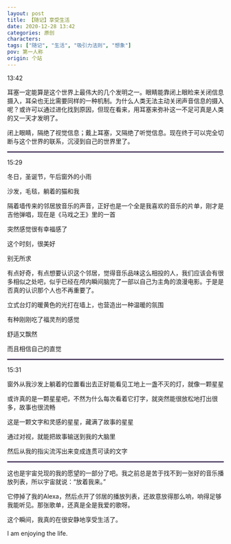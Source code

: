 ```yaml
---
layout: post
title: 【随记】享受生活
date: 2020-12-28 13:42
categories: 原创
characters: 
tags: ["随记", "生活", "吸引力法则", "想象"]
pov: 第一人称
origin: 个站
---
```


13:42

耳塞一定能算是这个世界上最伟大的几个发明之一。眼睛能靠闭上眼睑来关闭信息摄入，耳朵也无比需要同样的一种机制。为什么人类无法主动关闭声音信息的摄入呢？或许可以通过进化找到原因，但现在看来，用耳塞来弥补这一不足可真是人类的又一天才发明了。

闭上眼睛，隔绝了视觉信息；戴上耳塞，又隔绝了听觉信息。现在终于可以完全切断与这个世界的联系，沉浸到自己的世界里了。

<hr style="border: 1.5px solid; color: #36165a; opacity: 0.8;">

15:29

冬日，圣诞节，午后窗外的小雨

沙发，毛毯，躺着的猫和我

隔着墙传来的邻居放音乐的声音，正好也是一个全是我喜欢的音乐的片单，刚才是吉他弹唱，现在是《马戏之王》里的一首

突然感觉很有幸福感了

这个时刻，很美好

别无所求

有点好奇，有点想要认识这个邻居，觉得音乐品味这么相投的人，我们应该会有很多相似之处吧，似乎已经在颅内瞬间脑完了一部以自己为主角的浪漫电影。于是是否真的认识那个人也不再重要了。

立式台灯的暖黄色的光打在墙上，也营造出一种温暖的氛围

有种刚刚吃了福灵剂的感觉

舒适又飘然

而且相信自己的直觉

<hr style="border: 1.5px solid; color: #36165a; opacity: 0.8;">

15:31

窗外从我沙发上躺着的位置看出去正好能看见工地上一盏不灭的灯，就像一颗星星

或许真的是一颗星星吧，不然为什么每次看着它打字，就突然能很放松地打出很多，故事也很流畅

这是一颗文字和灵感的星星，藏满了故事的星星

通过对视，就能把故事输送到我的大脑里

然后从我的指尖流泻出来变成连贯可读的文字

<hr style="border: 1.5px solid; color: #36165a; opacity: 0.8;">

这也是宇宙兑现的我的愿望的一部分了吧。我之前总是苦于找不到一张好的音乐播放列表，所以宇宙就说：“放着我来。”

它停掉了我的Alexa，然后点开了邻居的播放列表，还故意放得那么响，响得足够我能听见。那张歌单，还真是全是我爱的歌呀。

这个瞬间，我真的在很安静地享受生活了。

I am enjoying the life.
